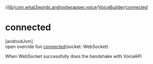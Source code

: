 //[lib](../../../index.md)/[com.what3words.androidwrapper.voice](../index.md)/[VoiceBuilder](index.md)/[connected](connected.md)

# connected

[androidJvm]\
open override fun [connected](connected.md)(socket: WebSocket)

When WebSocket successfully does the handshake with VoiceAPI
